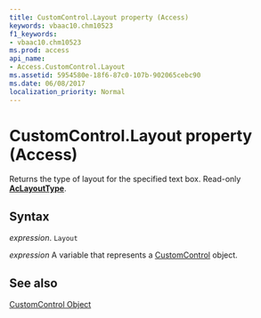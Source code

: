 ```yaml
---
title: CustomControl.Layout property (Access)
keywords: vbaac10.chm10523
f1_keywords:
- vbaac10.chm10523
ms.prod: access
api_name:
- Access.CustomControl.Layout
ms.assetid: 5954580e-18f6-87c0-107b-902065cebc90
ms.date: 06/08/2017
localization_priority: Normal
---
```



# CustomControl.Layout property (Access)

Returns the type of layout for the specified text box. Read-only  **[AcLayoutType](Access.AcLayoutType.md)**.


## Syntax

_expression_. `Layout`

_expression_ A variable that represents a [CustomControl](Access.CustomControl.md) object.


## See also


[CustomControl Object](Access.CustomControl.md)

